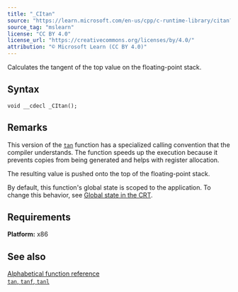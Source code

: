 ```yaml
---
title: "_CItan"
source: "https://learn.microsoft.com/en-us/cpp/c-runtime-library/citan?view=msvc-170"
source_tag: "mslearn"
license: "CC BY 4.0"
license_url: "https://creativecommons.org/licenses/by/4.0/"
attribution: "© Microsoft Learn (CC BY 4.0)"
---
```

Calculates the tangent of the top value on the floating-point stack.

## Syntax

```
void __cdecl _CItan();
```

## Remarks

This version of the [`tan`](https://learn.microsoft.com/en-us/cpp/c-runtime-library/reference/tan-tanf-tanl?view=msvc-170) function has a specialized calling convention that the compiler understands. The function speeds up the execution because it prevents copies from being generated and helps with register allocation.

The resulting value is pushed onto the top of the floating-point stack.

By default, this function's global state is scoped to the application. To change this behavior, see [Global state in the CRT](https://learn.microsoft.com/en-us/cpp/c-runtime-library/global-state?view=msvc-170).

## Requirements

**Platform:** x86

## See also

[Alphabetical function reference](https://learn.microsoft.com/en-us/cpp/c-runtime-library/reference/crt-alphabetical-function-reference?view=msvc-170)  
[`tan`, `tanf`, `tanl`](https://learn.microsoft.com/en-us/cpp/c-runtime-library/reference/tan-tanf-tanl?view=msvc-170)